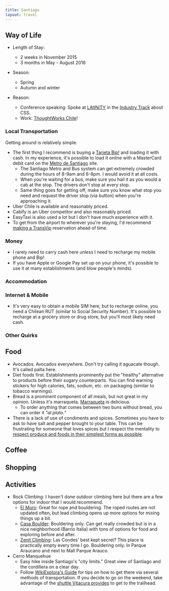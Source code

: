 ```yaml
---
title: Santiago
layout: travel
---
```

## Way of Life

* Length of Stay:
  * 2 weeks in November 2015
  * 3 months in May - August 2016

* Season:
  * Spring
  * Autumn and winter

* Reason:
  * Conference speaking: Spoke at [LAtINiTY](http://www.latinity.info/) in the [Industry Track](http://www.latinity.info/program/#industry-track) about CSS.
  * Work: [ThoughtWorks Chile](https://www.thoughtworks.com/contact-us)!

### Local Transportation

Getting around is relatively simple.

* The first thing I recommend is buying a [Tarjeta Bip!](http://www.tarjetabip.cl/que-es-tarjeta-bip.php) and loading it with cash.
In my experience, it's possible to load it online with a MasterCard debit card on the [Metro de Santiago](www.metro.cl/guia-viajero/carga-tu-tarjeta-bip) site.
  * The Santiago Metro and Bus system can get extremely crowded during the hours of 8-9am and 6-8pm. I would avoid it at all costs.
  * When you're waiting for a bus, make sure you hail it as you would a cab at the stop. The drivers don't stop at every stop.
  * Same thing goes for getting off, make sure you know what stop you need and request the driver stop (via button) when you're approaching it.
* Uber Chile is available and reasonably priced.
* Cabify is an Uber competitor and also reasonably priced.
* EasyTaxi is also used a lot but I don't have much experience with it.
* To get from the airport to wherever you're staying, I'd recommend [making a TransVip](http://vipclass15.transvip.cl/tarifas.php) reservation ahead of time.

### Money

* I rarely need to carry cash here unless I need to recharge my mobile phone and Bip!
* If you have Apple or Google Pay set up on your phone, it's possible to use it at many establishments (and blow people's minds).

### Accommodation

### Internet & Mobile

* It's very easy to obtain a mobile SIM here, but to recharge online, you need a Chilean RUT (similar to Social Security Number).
It's possible to recharge at a grocery store or drug store, but you'll most likely need cash.

### Other Quirks

## Food
* Avocados. Avocados everywhere. Don't try calling it aguacate though. It's called palta here.
* Diet foods first. Establishments prominently put the "healthy" alternative to products before their sugary counterparts.
You can find warning stickers for high calories, fats, sodium, etc. on packaging (similar to tobacco warnings).
* Bread is a prominent component of all meals, but not great in my opinion. Unless it's marraqueta. [Marraqueta](http://www.npr.org/sections/thesalt/2016/07/07/484987260/in-chile-marraqueta-is-the-bread-of-life) is delicious.
  * To order anything that comes between two buns without bread, you can order it _"al plato."_
* There is a lack of use of condiments and spices. Sometimes you have to ask to have salt and pepper brought to your table.
This can be frustrating for someone that loves spices but I respect the mentality to
<a href="https://getpocket.com/a/read/1318626246">respect produce and foods in their simplest forms as possible</a>.

## Coffee

## Shopping

## Activities
* Rock Climbing: I haven't done outdoor climbing here but there are a few options for indoor that I would recommend.
  * [El Muro](http://www.gimnasioelmuro.cl/): Great for rope and bouldering. The roped routes are not updated often, but lead climbing opens up more options for mixing things up a bit.
  * [Casa Boulder](http://www.casaboulder.cl/): Bouldering only. Can get really crowded but is in a nice neighborhood (Barrio Italia) with tons of options for food and exploring before and after.
  * [Zenit Climbing](http://zenitclimbing.cl/): Las Condes' best kept secret? This place is practically empty every time I go. Bouldering only. In Parque Araucano and next to Mall Parque Arauco.
* Cerro Manquehue
  * Easy hike inside Santiago's "city limits." Great view of Santiago and the cordillera on a clear day.
  * Follow [WikiExplora's Guide](http://www.wikiexplora.com/index.php/Cerro_Manquehue) for tips on how to get there via several methods of transportation. If you decide to go on the weekend, take advantage of the [shuttle Vitacura provides](https://foursquare.com/v/rotonda-lo-curro/4c9a04d1db10b60c7dd18e6d?tipId=577b0295498ed8a0a7b5fbc9) to get to the trailhead.
